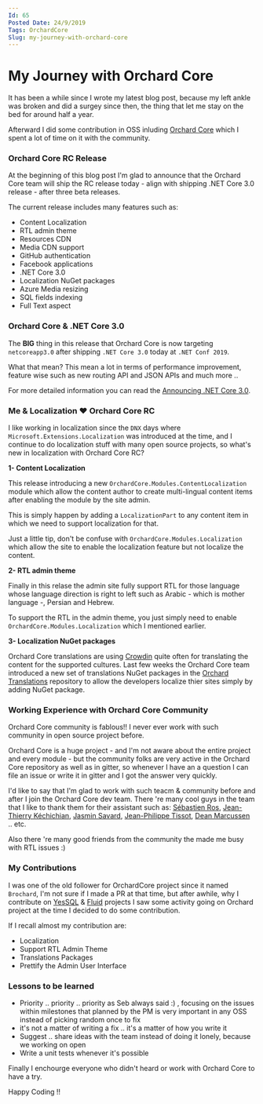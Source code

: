 ```yaml
---
Id: 65
Posted Date: 24/9/2019
Tags: OrchardCore
Slug: my-journey-with-orchard-core
---
```

# My Journey with Orchard Core

It has been a while since I wrote my latest blog post, because my left ankle was broken and did a surgey since then, the thing that let me stay on the bed for around half a year.

Afterward I did some contribution in OSS inluding [Orchard Core](https://https://github.com/OrchardCMS/OrchardCore) which I spent a lot of time on it with the community.

### Orchard Core RC Release

At the beginning of this blog post I'm glad to announce that the Orchard Core team will ship the RC release today - align with shipping .NET Core 3.0 release - after three beta releases.

The current release includes many features such as:

- Content Localization
- RTL admin theme
- Resources CDN
- Media CDN support
- GitHub authentication
- Facebook applications
- .NET Core 3.0
- Localization NuGet packages
- Azure Media resizing
- SQL fields indexing
- Full Text aspect

### Orchard Core & .NET Core 3.0

The **BIG** thing in this release that Orchard Core is now targeting `netcoreapp3.0` after shipping `.NET Core 3.0` today at `.NET Conf 2019`.

What that mean? This mean a lot in terms of performance improvement, feature wise such as new routing API and JSON APIs and much more ..

For more detailed information you can read the [Announcing .NET Core 3.0](https://devblogs.microsoft.com/dotnet/announcing-net-core-3-0/).

### Me & Localization ❤️ Orchard Core RC

I like working in localization since the `DNX` days where `Microsoft.Extensions.Localization` was introduced at the time, and I continue to do localization stuff with many open source projects, so what's new in localization with Orchard Core RC?

**1- Content Localization**

This release introducing a new `OrchardCore.Modules.ContentLocalization` module which allow the content author to create multi-lingual content items after enabling the module by the site admin.

This is simply happen by adding a `LocalizationPart` to any content item in which we need to support localization for that.

Just a little tip, don't be confuse with `OrchardCore.Modules.Localization` which allow the site to enable the localization feature but not localize the content.

**2- RTL admin theme**

Finally in this relase the admin site fully support RTL for those language whose language direction is right to left such as Arabic - which is mother language -, Persian and Hebrew.

To support the RTL in the admin theme, you just simply need to enable `OrchardCore.Modules.Localization` which I mentioned earlier.

**3- Localization NuGet packages**

Orchard Core translations are using [Crowdin](https://crowdin.com/project/orchard-core)  quite often for translating the content for the supported cultures. Last few weeks the Orchard Core team introduced a new set of translations NuGet packages in the [Orchard Translations](https://github.com/OrchardCMS/OrchardCore.Translations) repository to allow the developers localize thier sites simply by adding NuGet package.

### Working Experience with Orchard Core Community

Orchard Core community is fablous!! I never ever work with such community in open source project before.

Orchard Core is a huge project - and I'm not aware about the entire project and every module - but the community folks are very active in the Orchard Core repository as well as in gitter, so whenever I have an a question I can file an issue or write it in gitter and I got the answer very quickly.

I'd like to say that I'm glad to work with such teacm & community before and after I join the Orchard Core dev team. There 're many cool guys in the team that I like to thank them for their assistant such as: [Sébastien Ros](https://github.com/sebastienros), [Jean-Thierry Kéchichian](https://github.com/jtkech), [Jasmin Savard](https://github.com/Skrypt), [Jean-Philippe Tissot](https://github.com/jptissot), [Dean Marcussen](https://github.com/deanmarcussen) .. etc.

Also there 're many good friends from the community the made me busy with RTL issues :)


### My Contributions

I was one of the old follower for OrchardCore project since it named `Brochard`, I'm not sure if I made a PR at that time, but after awhile, why I contribute on [YesSQL](https://github.com/sebastienros/yessql) & [Fluid](https://github.com/sebastienros/fluid) projects I saw some activity going on Orchard project at the time I decided to do some contribution.

If I recall almost my contribution are:

- Localization
- Support RTL Admin Theme
- Translations Packages
- Prettify the Admin User Interface

### Lessons to be learned

- Priority .. priority .. priority as Seb always said :) , focusing on the issues within milestones that planned by the PM is very important in any OSS instead of picking random once to fix
- it's not a matter of writing a fix .. it's a matter of how you write it
- Suggest .. share ideas with the team instead of doing it lonely, because we working on open
- Write a unit tests whenever it's possible

Finally I enchourge everyone who didn't heard or work with Orchard Core to have a try.

Happy Coding !!